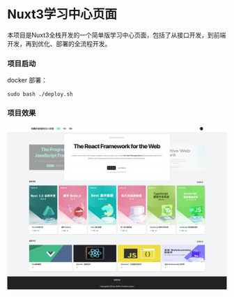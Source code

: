 # Nuxt3学习中心页面
本项目是Nuxt3全栈开发的一个简单版学习中心页面，包括了从接口开发，到前端开发，再到优化、部署的全流程开发。
### 项目启动
docker 部署：
```
sudo bash ./deploy.sh
```



### 项目效果

![avatar](./public/demo.png)